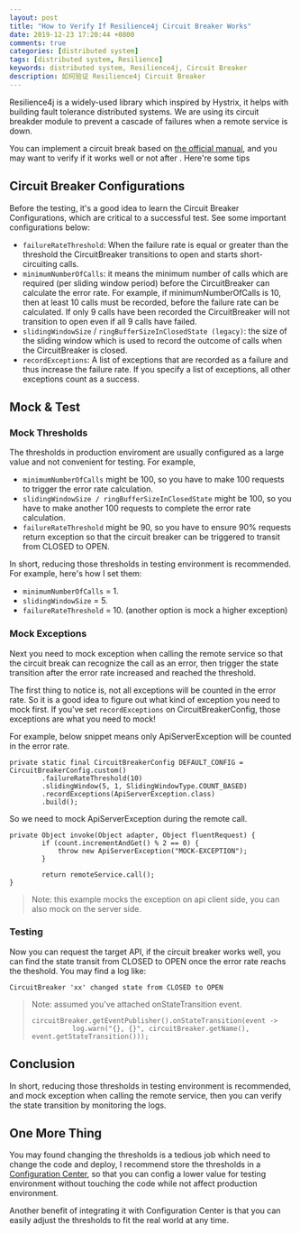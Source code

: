 ```yaml
---
layout: post
title: "How to Verify If Resilience4j Circuit Breaker Works"
date: 2019-12-23 17:20:44 +0800
comments: true
categories: [distributed system]
tags: [distributed system, Resilience]
keywords: distributed system, Resilience4j, Circuit Breaker
description: 如何验证 Resilience4j Circuit Breaker
---
```


Resilience4j is a widely-used library which inspired by Hystrix, it helps with building fault tolerance distributed systems. We are using its circuit breakder module to prevent a cascade of failures when a remote service is down.

You can implement a circuit break based on [the official manual](https://resilience4j.readme.io/docs/examples), and you may want to verify if it works well or not after . Here're some tips

<!--more-->

## Circuit Breaker Configurations

Before the testing, it's a good idea to learn the Circuit Breaker Configurations, which are critical to a successful test. See some important configurations below:

- `failureRateThreshold`: When the failure rate is equal or greater than the threshold the CircuitBreaker transitions to open and starts short-circuiting calls.
- `minimumNumberOfCalls`: it means the minimum number of calls which are required (per sliding window period) before the CircuitBreaker can calculate the error rate. For example, if minimumNumberOfCalls is 10, then at least 10 calls must be recorded, before the failure rate can be calculated. If only 9 calls have been recorded the CircuitBreaker will not transition to open even if all 9 calls have failed.
- `slidingWindowSize` / `ringBufferSizeInClosedState (legacy)`: the size of the sliding window which is used to record the outcome of calls when the CircuitBreaker is closed.
- `recordExceptions`: A list of exceptions that are recorded as a failure and thus increase the failure rate. If you specify a list of exceptions, all other exceptions count as a success.

## Mock & Test

### Mock Thresholds

The thresholds in production enviroment are usually configured as a large value and not convenient for testing. For example, 

- `minimumNumberOfCalls` might be 100, so you have to make 100 requests to trigger the error rate calculation. 
- `slidingWindowSize / ringBufferSizeInClosedState` might be 100, so you have to make another 100 requests to complete the error rate calculation.
- `failureRateThreshold` might be 90, so you have to ensure 90% requests return exception so that the circuit breaker can be triggered to transit from CLOSED to OPEN.

In short, reducing those thresholds in testing environment is recommended. For example, here's how I set them:

- `minimumNumberOfCalls` = 1.
- `slidingWindowSize` = 5.
- `failureRateThreshold` = 10. (another option is mock a higher exception)

### Mock Exceptions

Next you need to mock exception when calling the remote service so that the circuit break can recognize the call as an error, then trigger the state transition after the error rate increased and reached the threshold. 

The first thing to notice is, not all exceptions will be counted in the error rate. So it is a good idea to figure out what kind of exception you need to mock first. If you've set `recordExceptions` on CircuitBreakerConfig, those exceptions are what you need to mock!

For example, below snippet means only ApiServerException will be counted in the error rate.

```
private static final CircuitBreakerConfig DEFAULT_CONFIG = CircuitBreakerConfig.custom()
		.failureRateThreshold(10)
		.slidingWindow(5, 1, SlidingWindowType.COUNT_BASED) 
		.recordExceptions(ApiServerException.class) 
		.build();
```

So we need to mock ApiServerException during the remote call.

```
private Object invoke(Object adapter, Object fluentRequest) {
		if (count.incrementAndGet() % 2 == 0) {
			throw new ApiServerException("MOCK-EXCEPTION");
		}
		
		return remoteService.call();
}
```

> Note: this example mocks the exception on api client side, you can also mock on the server side.

### Testing

Now you can request the target API, if the circuit breaker works well, you can find the state transit from CLOSED to OPEN once the error rate reachs the theshold. You may find a log like:

```
CircuitBreaker 'xx' changed state from CLOSED to OPEN
```

> Note: assumed you've attached onStateTransition event.
>
> ```
> circuitBreaker.getEventPublisher().onStateTransition(event ->
> 			log.warn("{}, {}", circuitBreaker.getName(), event.getStateTransition()));
> ```

## Conclusion

In short, reducing those thresholds in testing environment is recommended, and mock exception when calling the remote service, then you can verify the state transition by monitoring the logs.

## One More Thing

You may found changing the thresholds is a tedious job which need to change the code and deploy, I recommend store the thresholds in a [Configuration Center](https://medium.com/@theparanoidengr/an-overview-of-config-management-in-microservices-architecture-efa815035316), so that you can config a lower value for testing environment without touching the code while not affect production environment. 

Another benefit of integrating it with Configuration Center is that you can easily adjust the thresholds to fit the real world at any time. 







